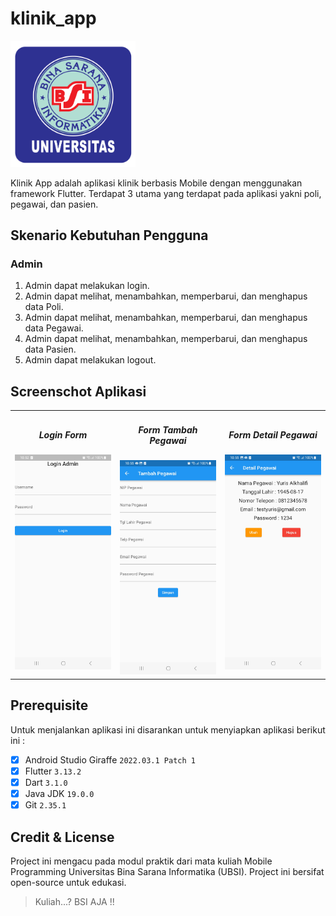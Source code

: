 # klinik_app

<img src="assets/img/logo_ubsi.png
" width="200px"><br>

Klinik App adalah aplikasi klinik berbasis Mobile dengan menggunakan framework Flutter. Terdapat 3 utama yang terdapat pada aplikasi yakni poli, pegawai, dan pasien.

## Skenario Kebutuhan Pengguna
### Admin
<ol>
  <li>Admin dapat melakukan login.</li>
  <li>Admin dapat melihat, menambahkan, memperbarui, dan menghapus data Poli.</li>
  <li>Admin dapat melihat, menambahkan, memperbarui, dan menghapus data Pegawai.</li>
  <li>Admin dapat melihat, menambahkan, memperbarui, dan menghapus data Pasien.</li>
  <li>Admin dapat melakukan logout.</li>
</ol>

## Screenschot Aplikasi
<table>
    <tbody>
        <tr>
            <td width="33%">
                <h5 style="text-align: center">Login Form</h5>
                <img src="assets/img/login_page.jpg"><br>
            </td>
            <td width="33%">
                <h5 style="text-align: center">Form Tambah Pegawai</h5>
                <img src="assets/img/pegawai_page.jpg"><br>
            </td>
            <td width="33%">
                <h5 style="text-align: center">Form Detail Pegawai</h5>
                <img src="assets/img/detail_pegawai_page.jpg"><br>
            </td>
        </tr>
    </tbody>
</table>

## Prerequisite
Untuk menjalankan aplikasi ini disarankan untuk menyiapkan aplikasi berikut ini :
  - [x] Android Studio Giraffe <code>2022.03.1 Patch 1</code>
  - [x] Flutter <code>3.13.2</code>
  - [x] Dart <code>3.1.0</code>
  - [x] Java JDK <code>19.0.0</code>
  - [x] Git <code>2.35.1</code>

## Credit & License
Project ini mengacu pada modul praktik dari mata kuliah Mobile Programming Universitas Bina Sarana Informatika (UBSI). Project ini bersifat open-source untuk edukasi.
<blockquote>Kuliah...? BSI AJA !!</blockquote>